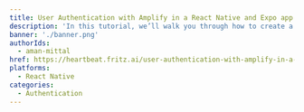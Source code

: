 ```yaml
---
title: User Authentication with Amplify in a React Native and Expo app
description: 'In this tutorial, we’ll walk you through how to create a cross-platform React Native & Expo app with features like user sign-in, sign-up and sign-out'
banner: './banner.png'
authorIds:
  - aman-mittal
href: https://heartbeat.fritz.ai/user-authentication-with-amplify-in-a-react-native-and-expo-app-d00cdaf1ac28
platforms:
  - React Native
categories:
  - Authentication
---
```

